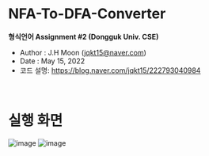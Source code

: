 # NFA-To-DFA-Converter
**형식언어 Assignment #2 (Dongguk Univ. CSE)**<br>
  * Author : J.H Moon (jqkt15@naver.com)
  * Date : May 15, 2022
  * 코드 설명: https://blog.naver.com/jqkt15/222793040984

<br>

# 실행 화면
![image](https://user-images.githubusercontent.com/102275981/176274597-3fa961b5-ecd3-4e68-9ed5-184be0baac8c.png)
![image](https://user-images.githubusercontent.com/102275981/176274747-6c307335-37b7-4f46-b12b-ea6b07cb1a87.png)

